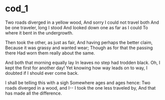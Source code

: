 # cod_1
Two roads diverged in a yellow wood,
And sorry I could not travel both
And be one traveler, long I stood
And looked down one as far as I could
To where it bent in the undergrowth.

Then took the other, as just as fair,
And having perhaps the better claim,
Because it was grassy and wanted wear;
Though as for that the passing there
Had worn them really about the same.

And both that morning equally lay
In leaves no step had trodden black.
Oh, I kept the first for another day!
Yet knowing how way leads on to way,
I doubted if I should ever come back.

I shall be telling this with a sigh
Somewhere ages and ages hence:
Two roads diverged in a wood, and I--
I took the one less traveled by,
And that has made all the difference.
